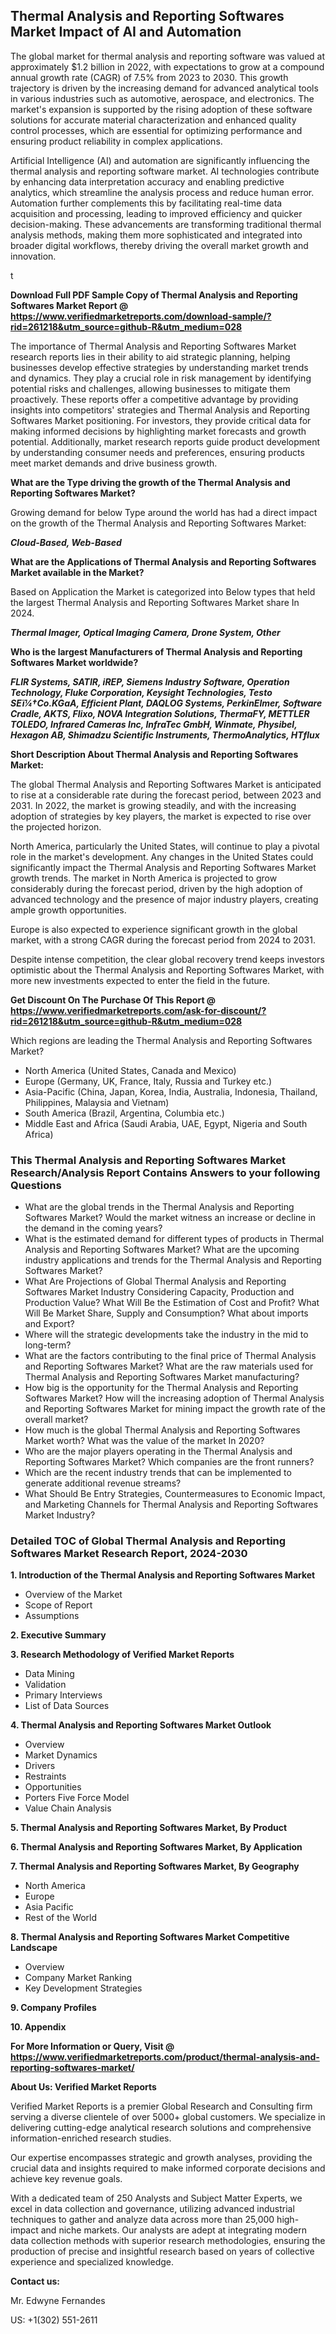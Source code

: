 <h2>Thermal Analysis and Reporting Softwares Market Impact of AI and Automation</h2><p>The global market for thermal analysis and reporting software was valued at approximately $1.2 billion in 2022, with expectations to grow at a compound annual growth rate (CAGR) of 7.5% from 2023 to 2030. This growth trajectory is driven by the increasing demand for advanced analytical tools in various industries such as automotive, aerospace, and electronics. The market's expansion is supported by the rising adoption of these software solutions for accurate material characterization and enhanced quality control processes, which are essential for optimizing performance and ensuring product reliability in complex applications.</p><p>Artificial Intelligence (AI) and automation are significantly influencing the thermal analysis and reporting software market. AI technologies contribute by enhancing data interpretation accuracy and enabling predictive analytics, which streamline the analysis process and reduce human error. Automation further complements this by facilitating real-time data acquisition and processing, leading to improved efficiency and quicker decision-making. These advancements are transforming traditional thermal analysis methods, making them more sophisticated and integrated into broader digital workflows, thereby driving the overall market growth and innovation.</p>t</p><p id="" class=""><strong>Download Full PDF Sample Copy of Thermal Analysis and Reporting Softwares Market Report @ <a href="https://www.verifiedmarketreports.com/download-sample/?rid=261218&utm_source=github-R&utm_medium=028" target="_blank">https://www.verifiedmarketreports.com/download-sample/?rid=261218&utm_source=github-R&utm_medium=028</a></strong></p><p>The importance of&nbsp;Thermal Analysis and Reporting Softwares Market research reports lies in their ability to aid strategic planning, helping businesses develop effective strategies by understanding market trends and dynamics. They play a crucial role in risk management by identifying potential risks and challenges, allowing businesses to mitigate them proactively. These reports offer a competitive advantage by providing insights into competitors' strategies and Thermal Analysis and Reporting Softwares Market positioning. For investors, they provide critical data for making informed decisions by highlighting market forecasts and growth potential. Additionally, market research reports guide product development by understanding consumer needs and preferences, ensuring products meet market demands and drive business growth.</p><p><strong>What are the&nbsp;Type driving the growth of the Thermal Analysis and Reporting Softwares Market?</strong></p><p id="" class="">Growing demand for below Type around the world has had a direct impact on the growth of the Thermal Analysis and Reporting Softwares Market:</p><em><strong>Cloud-Based, Web-Based</strong></em></p><strong>What are the&nbsp;Applications&nbsp;of Thermal Analysis and Reporting Softwares Market available in the Market?</strong></p><p id="" class="">Based on Application the Market is categorized into Below types that held the largest Thermal Analysis and Reporting Softwares Market share In 2024.</p><em><strong>Thermal Imager, Optical Imaging Camera, Drone System, Other</strong></em></p><strong>Who is the largest Manufacturers of Thermal Analysis and Reporting Softwares Market worldwide?</strong></p><p><em><strong>FLIR Systems, SATIR, iREP, Siemens Industry Software, Operation Technology, Fluke Corporation, Keysight Technologies, Testo SEï¼†Co.KGaA, Efficient Plant, DAQLOG Systems, PerkinElmer, Software Cradle, AKTS, Flixo, NOVA Integration Solutions, ThermaFY, METTLER TOLEDO, Infrared Cameras Inc, InfraTec GmbH, Winmate, Physibel, Hexagon AB, Shimadzu Scientific Instruments, ThermoAnalytics, HTflux</strong></em></p><p id="" class=""><strong>Short Description About Thermal Analysis and Reporting Softwares Market:</strong></p><p>The global Thermal Analysis and Reporting Softwares Market is anticipated to rise at a considerable rate during the forecast period, between 2023 and 2031. In 2022, the market is growing steadily, and with the increasing adoption of strategies by key players, the market is expected to rise over the projected horizon.</p><p>North America, particularly the United States, will continue to play a pivotal role in the market's development. Any changes in the United States could significantly impact the Thermal Analysis and Reporting Softwares Market growth trends. The market in North America is projected to grow considerably during the forecast period, driven by the high adoption of advanced technology and the presence of major industry players, creating ample growth opportunities.</p><p>Europe is also expected to experience significant growth in the global market, with a strong CAGR during the forecast period from 2024 to 2031.</p><p>Despite intense competition, the clear global recovery trend keeps investors optimistic about the Thermal Analysis and Reporting Softwares Market, with more new investments expected to enter the field in the future.</p><p id="" class=""><strong>Get Discount On The Purchase Of This Report @ <a href="https://www.verifiedmarketreports.com/ask-for-discount/?rid=261218&utm_source=github-R&utm_medium=028" target="_blank">https://www.verifiedmarketreports.com/ask-for-discount/?rid=261218&utm_source=github-R&utm_medium=028</a></strong></p>Which regions are leading the Thermal Analysis and Reporting Softwares Market?</p><ul><li>North America (United States, Canada and Mexico)</li><li>Europe (Germany, UK, France, Italy, Russia and Turkey etc.)</li><li>Asia-Pacific (China, Japan, Korea, India, Australia, Indonesia, Thailand, Philippines, Malaysia and Vietnam)</li><li>South America (Brazil, Argentina, Columbia etc.)</li><li>Middle East and Africa (Saudi Arabia, UAE, Egypt, Nigeria and South Africa)</li></ul><h3 id="" class="">This Thermal Analysis and Reporting Softwares Market Research/Analysis Report Contains Answers to your following Questions</h3><ul><li>What are the global trends in the Thermal Analysis and Reporting Softwares Market? Would the market witness an increase or decline in the demand in the coming years?</li><li>What is the estimated demand for different types of products in Thermal Analysis and Reporting Softwares Market? What are the upcoming industry applications and trends for the Thermal Analysis and Reporting Softwares Market?</li><li>What Are Projections of Global Thermal Analysis and Reporting Softwares Market Industry Considering Capacity, Production and Production Value? What Will Be the Estimation of Cost and Profit? What Will Be Market Share, Supply and Consumption? What about imports and Export?</li><li>Where will the strategic developments take the industry in the mid to long-term?</li><li>What are the factors contributing to the final price of Thermal Analysis and Reporting Softwares Market? What are the raw materials used for Thermal Analysis and Reporting Softwares Market manufacturing?</li><li>How big is the opportunity for the Thermal Analysis and Reporting Softwares Market? How will the increasing adoption of Thermal Analysis and Reporting Softwares Market for mining impact the growth rate of the overall market?</li><li>How much is the global Thermal Analysis and Reporting Softwares Market worth? What was the value of the market In 2020?</li><li>Who are the major players operating in the Thermal Analysis and Reporting Softwares Market? Which companies are the front runners?</li><li>Which are the recent industry trends that can be implemented to generate additional revenue streams?</li><li>What Should Be Entry Strategies, Countermeasures to Economic Impact, and Marketing Channels for Thermal Analysis and Reporting Softwares Market Industry?</li></ul><h3 id="" class="">Detailed TOC of Global Thermal Analysis and Reporting Softwares Market Research Report, 2024-2030</h3><p id="" class=""><strong>1. Introduction of the Thermal Analysis and Reporting Softwares Market</strong></p><ul><li>Overview of the Market</li><li>Scope of Report</li><li>Assumptions</li></ul><p id="" class=""><strong>2. Executive Summary</strong></p><p id="" class=""><strong>3. Research Methodology of Verified Market Reports</strong></p><ul><li>Data Mining</li><li>Validation</li><li>Primary Interviews</li><li>List of Data Sources</li></ul><p id="" class=""><strong>4. Thermal Analysis and Reporting Softwares Market Outlook</strong></p><ul><li>Overview</li><li>Market Dynamics</li><li>Drivers</li><li>Restraints</li><li>Opportunities</li><li>Porters Five Force Model</li><li>Value Chain Analysis</li></ul><p id="" class=""><strong>5. Thermal Analysis and Reporting Softwares Market, By Product</strong></p><p id="" class=""><strong>6. Thermal Analysis and Reporting Softwares Market, By Application</strong></p><p id="" class=""><strong>7. Thermal Analysis and Reporting Softwares Market, By Geography</strong></p><ul><li>North America</li><li>Europe</li><li>Asia Pacific</li><li>Rest of the World</li></ul><p id="" class=""><strong>8. Thermal Analysis and Reporting Softwares Market Competitive Landscape</strong></p><ul><li>Overview</li><li>Company Market Ranking</li><li>Key Development Strategies</li></ul><p id="" class=""><strong>9. Company Profiles</strong></p><p id="" class=""><strong>10. Appendix</strong></p><p id="" class=""><strong>For More Information or Query, Visit @ <a href="https://www.verifiedmarketreports.com/product/thermal-analysis-and-reporting-softwares-market/" target="_blank">https://www.verifiedmarketreports.com/product/thermal-analysis-and-reporting-softwares-market/</a></strong></p><p id="" class=""><strong>About Us: Verified Market Reports</strong></p><p id="" class="">Verified Market Reports is a premier Global Research and Consulting firm serving a diverse clientele of over 5000+ global customers. We specialize in delivering cutting-edge analytical research solutions and comprehensive information-enriched research studies.</p><p id="" class="">Our expertise encompasses strategic and growth analyses, providing the crucial data and insights required to make informed corporate decisions and achieve key revenue goals.</p><p id="" class="">With a dedicated team of 250 Analysts and Subject Matter Experts, we excel in data collection and governance, utilizing advanced industrial techniques to gather and analyze data across more than 25,000 high-impact and niche markets. Our analysts are adept at integrating modern data collection methods with superior research methodologies, ensuring the production of precise and insightful research based on years of collective experience and specialized knowledge.</p><p id="" class=""><strong>Contact us:</strong></p><p id="" class="">Mr. Edwyne Fernandes</p><p id="" class="">US: +1(302) 551-2611</p>